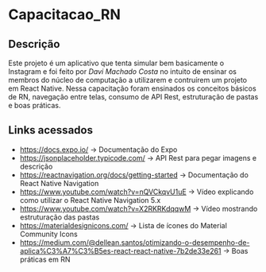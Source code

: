 # Capacitacao_RN

## Descrição
Este projeto é um aplicativo que tenta simular bem basicamente o Instagram e foi feito por *Davi Machado Costa* no intuito de ensinar os membros do núcleo de computação a utilizarem e contruírem um projeto em React Native. Nessa capacitação foram ensinados os conceitos básicos de RN, navegação entre telas, consumo de API Rest, estruturação de pastas e boas práticas.

## Links acessados
 - https://docs.expo.io/ -> Documentação do Expo
 - https://jsonplaceholder.typicode.com/ -> API Rest para pegar imagens e descrição 
 - https://reactnavigation.org/docs/getting-started -> Documentação do React Native Navigation
 - https://www.youtube.com/watch?v=nQVCkqvU1uE -> Vídeo explicando como utilizar o React Native Navigation 5.x
 - https://www.youtube.com/watch?v=X2RKRKdqqwM -> Vídeo mostrando estruturação das pastas
 - https://materialdesignicons.com/ -> Lista de ícones do Material Community Icons
 - https://medium.com/@dellean.santos/otimizando-o-desempenho-de-aplica%C3%A7%C3%B5es-react-react-native-7b2de33e261 -> Boas práticas em RN
